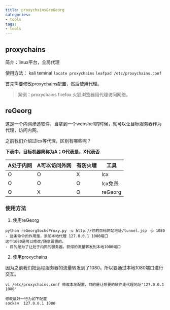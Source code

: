 ```yaml
---
title: proxychains&reGeorg
categories:
- tools
tags:
- tools
---
```

## proxychains

简介：linux平台，全局代理

使用方法：
kali teminal
`locate proxychains`
`leafpad /etc/proxychains.conf`

首先需要修改proxychains配置，然后使用代理。

>案例：proxychains firefox
火狐浏览器用代理访问网络。

## reGeorg
这是一个内网渗透软件，当拿到一个webshell的时候，就可以让目标服务器作为代理，访问内网。

之前我们介绍过lcx等代理，区别有哪些呢？

**下表中，目标机器简称为A；O代表是，X代表否**

| A处于内网 | A可以访问外网 | 有防火墙 | 工具|
|---|---|---|---|
| O | O | X | lcx |
| O | O | O | lcx免杀 |
| O | X | O | reGeorg |

### 使用方法

1. 使用reGeorg
```
python reGeorgSocksProxy.py -u http://你的目标网站地址/tunnel.jsp -p 1080
- 这条命令的作用是，添加本地代理 127.0.0.1 1080端口
这个1080是可以修改/随意设置的。
- 目的是为了让处于内网的服务器，获得的流量转发到本地1080端口
```
2. 使用proxychains

因为之前我们把远程服务器的流量转发到了1080，所以要通过本地1080端口进行交互。

```
vi /etc/proxychains.conf 修改本地配置，目的是让想要的软件走代理地址"127.0.0.1 1080"

修改最好一行为如下配置
socks4 	127.0.0.1 1080
```

